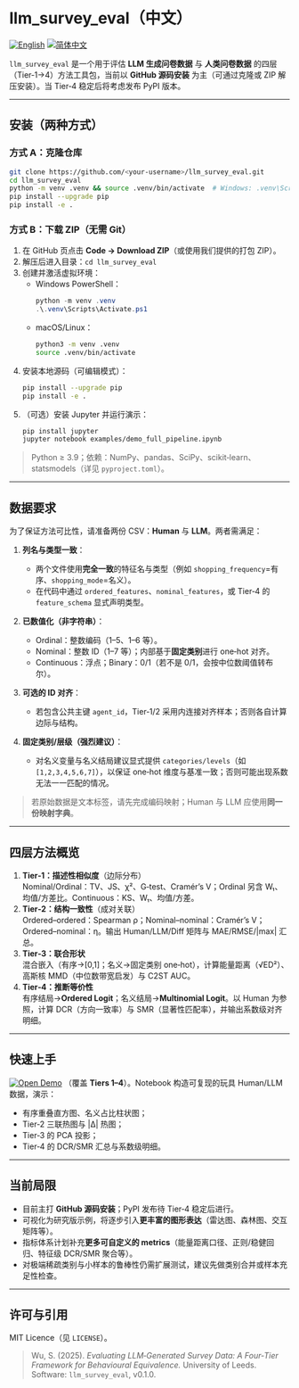 # llm_survey_eval（中文）

[![English](https://img.shields.io/badge/lang-English-blue)](readme.md) [![简体中文](https://img.shields.io/badge/语言-简体中文-red)](README.zh-CN.md)

`llm_survey_eval` 是一个用于评估 **LLM 生成问卷数据** 与 **人类问卷数据** 的四层（Tier‑1→4）方法工具包，当前以 **GitHub 源码安装** 为主（可通过克隆或 ZIP 解压安装）。当 Tier‑4 稳定后将考虑发布 PyPI 版本。

---

## 安装（两种方式）

### 方式 A：克隆仓库
```bash
git clone https://github.com/<your-username>/llm_survey_eval.git
cd llm_survey_eval
python -m venv .venv && source .venv/bin/activate  # Windows: .venv\Scripts\activate
pip install --upgrade pip
pip install -e .
```

### 方式 B：下载 ZIP（无需 Git）
1. 在 GitHub 页点击 **Code → Download ZIP**（或使用我们提供的打包 ZIP）。
2. 解压后进入目录：`cd llm_survey_eval`
3. 创建并激活虚拟环境：
   - Windows PowerShell：
     ```powershell
     python -m venv .venv
     .\.venv\Scripts\Activate.ps1
     ```
   - macOS/Linux：
     ```bash
     python3 -m venv .venv
     source .venv/bin/activate
     ```
4. 安装本地源码（可编辑模式）：
   ```bash
   pip install --upgrade pip
   pip install -e .
   ```
5. （可选）安装 Jupyter 并运行演示：
   ```bash
   pip install jupyter
   jupyter notebook examples/demo_full_pipeline.ipynb
   ```

> Python ≥ 3.9；依赖：NumPy、pandas、SciPy、scikit‑learn、statsmodels（详见 `pyproject.toml`）。

---

## 数据要求
为了保证方法可比性，请准备两份 CSV：**Human** 与 **LLM**。两者需满足：

1. **列名与类型一致**：
   - 两个文件使用**完全一致**的特征名与类型（例如 `shopping_frequency`=有序、`shopping_mode`=名义）。
   - 在代码中通过 `ordered_features`、`nominal_features`，或 Tier‑4 的 `feature_schema` 显式声明类型。

2. **已数值化（非字符串）**：
   - Ordinal：整数编码（1–5、1–6 等）。
   - Nominal：整数 ID（1–7 等）；内部基于**固定类别**进行 one‑hot 对齐。
   - Continuous：浮点；Binary：0/1（若不是 0/1，会按中位数阈值转布尔）。

3. **可选的 ID 对齐**：
   - 若包含公共主键 `agent_id`，Tier‑1/2 采用内连接对齐样本；否则各自计算边际与结构。

4. **固定类别/层级（强烈建议）**：
   - 对名义变量与名义结局建议显式提供 `categories/levels`（如 `[1,2,3,4,5,6,7]`），以保证 one‑hot 维度与基准一致；否则可能出现系数无法一一匹配的情况。

> 若原始数据是文本标签，请先完成编码映射；Human 与 LLM 应使用**同一份映射字典**。

---

## 四层方法概览
1. **Tier‑1：描述性相似度**（边际分布）  
   Nominal/Ordinal：TV、JS、χ²、G‑test、Cramér’s V；Ordinal 另含 W₁、均值/方差比。Continuous：KS、W₁、均值/方差。
2. **Tier‑2：结构一致性**（成对关联）  
   Ordered–ordered：Spearman ρ；Nominal–nominal：Cramér’s V；Ordered–nominal：η。输出 Human/LLM/Diff 矩阵与 MAE/RMSE/|max| 汇总。
3. **Tier‑3：联合形状**  
   混合嵌入（有序→[0,1]；名义→固定类别 one‑hot），计算能量距离（√ED²）、高斯核 MMD（中位数带宽启发）与 C2ST AUC。
4. **Tier‑4：推断等价性**  
   有序结局→**Ordered Logit**；名义结局→**Multinomial Logit**。以 Human 为参照，计算 DCR（方向一致率）与 SMR（显著性匹配率），并输出系数级对齐明细。

---

## 快速上手
[![Open Demo](https://img.shields.io/badge/Open%20Demo-Notebook-blue)](examples_demo.ipynb)
（覆盖 **Tiers 1–4**）。Notebook 构造可复现的玩具 Human/LLM 数据，演示：
- 有序重叠直方图、名义占比柱状图；
- Tier‑2 三联热图与 |Δ| 热图；
- Tier‑3 的 PCA 投影；
- Tier‑4 的 DCR/SMR 汇总与系数级明细。

---

## 当前局限
- 目前主打 **GitHub 源码安装**；PyPI 发布待 Tier‑4 稳定后进行。
- 可视化为研究版示例，将逐步引入**更丰富的图形表达**（雷达图、森林图、交互矩阵等）。
- 指标体系计划补充**更多可自定义的 metrics**（能量距离口径、正则/稳健回归、特征级 DCR/SMR 聚合等）。
- 对极端稀疏类别与小样本的鲁棒性仍需扩展测试，建议先做类别合并或样本充足性检查。

---

## 许可与引用
MIT Licence（见 `LICENSE`）。

> Wu, S. (2025). *Evaluating LLM‑Generated Survey Data: A Four‑Tier Framework for Behavioural Equivalence.* University of Leeds.  
> Software: `llm_survey_eval`, v0.1.0.

